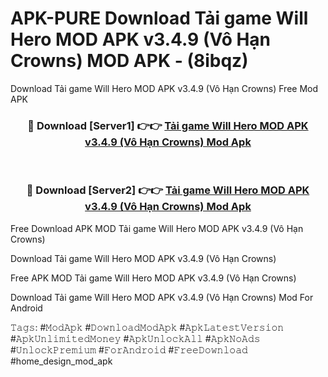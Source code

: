 # APK-PURE Download Tải game Will Hero MOD APK v3.4.9 (Vô Hạn Crowns) MOD APK - (8ibqz)
Download Tải game Will Hero MOD APK v3.4.9 (Vô Hạn Crowns) Free Mod APK

<div align="center">
<h3>🔴 Download [Server1] 👉👉 <a href="https://apk-comot.site?title=Tải_game_Will_Hero_MOD_APK_v3.4.9_(Vô_Hạn_Crowns)">Tải game Will Hero MOD APK v3.4.9 (Vô Hạn Crowns) Mod Apk</a></h3><br>

<h3>🔴 Download [Server2] 👉👉 <a href="https://apk-comot.site?title=Tải_game_Will_Hero_MOD_APK_v3.4.9_(Vô_Hạn_Crowns)">Tải game Will Hero MOD APK v3.4.9 (Vô Hạn Crowns) Mod Apk</a></h3>
</div>


Free Download APK MOD Tải game Will Hero MOD APK v3.4.9 (Vô Hạn Crowns)

Download Tải game Will Hero MOD APK v3.4.9 (Vô Hạn Crowns) 

Free APK MOD Tải game Will Hero MOD APK v3.4.9 (Vô Hạn Crowns) 

Download Tải game Will Hero MOD APK v3.4.9 (Vô Hạn Crowns) Mod For Android

𝚃𝚊𝚐𝚜: #𝙼𝚘𝚍𝙰𝚙𝚔 #𝙳𝚘𝚠𝚗𝚕𝚘𝚊𝚍𝙼𝚘𝚍𝙰𝚙𝚔 #𝙰𝚙𝚔𝙻𝚊𝚝𝚎𝚜𝚝𝚅𝚎𝚛𝚜𝚒𝚘𝚗 #𝙰𝚙𝚔𝚄𝚗𝚕𝚒𝚖𝚒𝚝𝚎𝚍𝙼𝚘𝚗𝚎𝚢 #𝙰𝚙𝚔𝚄𝚗𝚕𝚘𝚌𝚔𝙰𝚕𝚕 #𝙰𝚙𝚔𝙽𝚘𝙰𝚍𝚜 #𝚄𝚗𝚕𝚘𝚌𝚔𝙿𝚛𝚎𝚖𝚒𝚞𝚖 #𝙵𝚘𝚛𝙰𝚗𝚍𝚛𝚘𝚒𝚍 #𝙵𝚛𝚎𝚎𝙳𝚘𝚠𝚗𝚕𝚘𝚊𝚍 #home_design_mod_apk